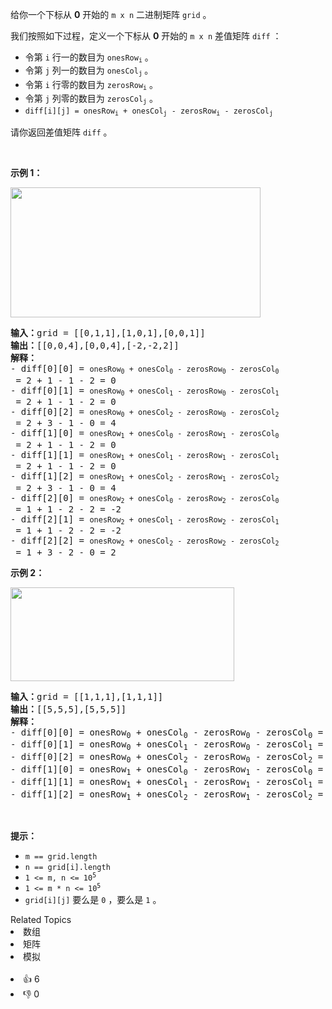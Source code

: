 <p>给你一个下标从 <strong>0</strong>&nbsp;开始的&nbsp;<code>m x n</code>&nbsp;二进制矩阵&nbsp;<code>grid</code>&nbsp;。</p>

<p>我们按照如下过程，定义一个下标从 <strong>0</strong>&nbsp;开始的&nbsp;<code>m x n</code>&nbsp;差值矩阵&nbsp;<code>diff</code>&nbsp;：</p>

<ul> 
 <li>令第&nbsp;<code>i</code>&nbsp;行一的数目为&nbsp;<code>onesRow<sub>i</sub></code>&nbsp;。</li> 
 <li>令第&nbsp;<code>j</code>&nbsp;列一的数目为&nbsp;<code>onesCol<sub>j</sub></code><sub>&nbsp;</sub>。</li> 
 <li>令第&nbsp;<code>i</code>&nbsp;行零的数目为&nbsp;<code>zerosRow<sub>i</sub></code>&nbsp;。</li> 
 <li>令第&nbsp;<code>j</code>&nbsp;列零的数目为&nbsp;<code>zerosCol<sub>j</sub></code>&nbsp;。</li> 
 <li><code>diff[i][j] = onesRow<sub>i</sub> + onesCol<sub>j</sub> - zerosRow<sub>i</sub> - zerosCol<sub>j</sub></code></li> 
</ul>

<p>请你返回差值矩阵<em>&nbsp;</em><code>diff</code>&nbsp;。</p>

<p>&nbsp;</p>

<p><strong>示例 1：</strong></p>

<p><img src="https://assets.leetcode.com/uploads/2022/11/06/image-20221106171729-5.png" style="width: 400px; height: 208px;" /></p>

<pre><b>输入：</b>grid = [[0,1,1],[1,0,1],[0,0,1]]
<b>输出：</b>[[0,0,4],[0,0,4],[-2,-2,2]]
<b>解释：</b>
- diff[0][0] = <span><code>onesRow<sub>0</sub> + onesCol<sub>0</sub> - zerosRow<sub>0</sub> - zerosCol<sub>0</sub></code></span> = 2 + 1 - 1 - 2 = 0 
- diff[0][1] = <span><code>onesRow<sub>0</sub> + onesCol<sub>1</sub> - zerosRow<sub>0</sub> - zerosCol<sub>1</sub></code></span> = 2 + 1 - 1 - 2 = 0 
- diff[0][2] = <span><code>onesRow<sub>0</sub> + onesCol<sub>2</sub> - zerosRow<sub>0</sub> - zerosCol<sub>2</sub></code></span> = 2 + 3 - 1 - 0 = 4 
- diff[1][0] = <span><code>onesRow<sub>1</sub> + onesCol<sub>0</sub> - zerosRow<sub>1</sub> - zerosCol<sub>0</sub></code></span> = 2 + 1 - 1 - 2 = 0 
- diff[1][1] = <span><code>onesRow<sub>1</sub> + onesCol<sub>1</sub> - zerosRow<sub>1</sub> - zerosCol<sub>1</sub></code></span> = 2 + 1 - 1 - 2 = 0 
- diff[1][2] = <span><code>onesRow<sub>1</sub> + onesCol<sub>2</sub> - zerosRow<sub>1</sub> - zerosCol<sub>2</sub></code></span> = 2 + 3 - 1 - 0 = 4 
- diff[2][0] = <span><code>onesRow<sub>2</sub> + onesCol<sub>0</sub> - zerosRow<sub>2</sub> - zerosCol<sub>0</sub></code></span> = 1 + 1 - 2 - 2 = -2
- diff[2][1] = <span><code>onesRow<sub>2</sub> + onesCol<sub>1</sub> - zerosRow<sub>2</sub> - zerosCol<sub>1</sub></code></span> = 1 + 1 - 2 - 2 = -2
- diff[2][2] = <span><code>onesRow<sub>2</sub> + onesCol<sub>2</sub> - zerosRow<sub>2</sub> - zerosCol<sub>2</sub></code></span> = 1 + 3 - 2 - 0 = 2
</pre>

<p><strong>示例 2：</strong></p>

<p><img src="https://assets.leetcode.com/uploads/2022/11/06/image-20221106171747-6.png" style="width: 358px; height: 150px;" /></p>

<pre><b>输入：</b>grid = [[1,1,1],[1,1,1]]
<b>输出：</b>[[5,5,5],[5,5,5]]
<strong>解释：</strong>
- diff[0][0] = onesRow<sub>0</sub> + onesCol<sub>0</sub> - zerosRow<sub>0</sub> - zerosCol<sub>0</sub> = 3 + 2 - 0 - 0 = 5
- diff[0][1] = onesRow<sub>0</sub> + onesCol<sub>1</sub> - zerosRow<sub>0</sub> - zerosCol<sub>1</sub> = 3 + 2 - 0 - 0 = 5
- diff[0][2] = onesRow<sub>0</sub> + onesCol<sub>2</sub> - zerosRow<sub>0</sub> - zerosCol<sub>2</sub> = 3 + 2 - 0 - 0 = 5
- diff[1][0] = onesRow<sub>1</sub> + onesCol<sub>0</sub> - zerosRow<sub>1</sub> - zerosCol<sub>0</sub> = 3 + 2 - 0 - 0 = 5
- diff[1][1] = onesRow<sub>1</sub> + onesCol<sub>1</sub> - zerosRow<sub>1</sub> - zerosCol<sub>1</sub> = 3 + 2 - 0 - 0 = 5
- diff[1][2] = onesRow<sub>1</sub> + onesCol<sub>2</sub> - zerosRow<sub>1</sub> - zerosCol<sub>2</sub> = 3 + 2 - 0 - 0 = 5
</pre>

<p>&nbsp;</p>

<p><strong>提示：</strong></p>

<ul> 
 <li><code>m == grid.length</code></li> 
 <li><code>n == grid[i].length</code></li> 
 <li><code>1 &lt;= m, n &lt;= 10<sup>5</sup></code></li> 
 <li><code>1 &lt;= m * n &lt;= 10<sup>5</sup></code></li> 
 <li><code>grid[i][j]</code>&nbsp;要么是&nbsp;<code>0</code>&nbsp;，要么是&nbsp;<code>1</code> 。</li> 
</ul>

<div><div>Related Topics</div><div><li>数组</li><li>矩阵</li><li>模拟</li></div></div><br><div><li>👍 6</li><li>👎 0</li></div>